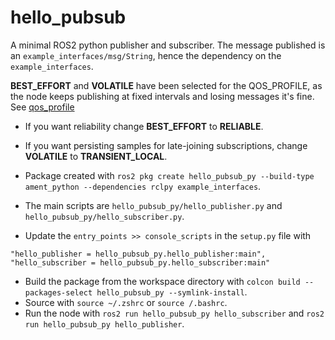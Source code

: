 # hello_pubsub
A minimal ROS2 python publisher and subscriber. The message published is an `example_interfaces/msg/String`, hence the dependency on the `example_interfaces`.

**BEST_EFFORT** and **VOLATILE** have been selected for the QOS_PROFILE, as the node keeps publishing at fixed intervals and losing messages it's fine. See [qos_profile](https://docs.ros.org/en/rolling/Concepts/Intermediate/About-Quality-of-Service-Settings.html)

* If you want reliability change **BEST_EFFORT** to **RELIABLE**.
* If you want persisting samples for late-joining subscriptions, change **VOLATILE** to **TRANSIENT_LOCAL**.

* Package created with `ros2 pkg create hello_pubsub_py --build-type ament_python --dependencies rclpy example_interfaces`.
* The main scripts are `hello_pubsub_py/hello_publisher.py` and `hello_pubsub_py/hello_subscriber.py`.
* Update the `entry_points >> console_scripts` in the `setup.py` file with
```
"hello_publisher = hello_pubsub_py.hello_publisher:main",
"hello_subscriber = hello_pubsub_py.hello_subscriber:main"
```
* Build the package from the workspace directory with `colcon build --packages-select hello_pubsub_py --symlink-install`.
* Source with `source ~/.zshrc` or `source /.bashrc`.
* Run the node with `ros2 run hello_pubsub_py hello_subscriber` and `ros2 run hello_pubsub_py hello_publisher`.